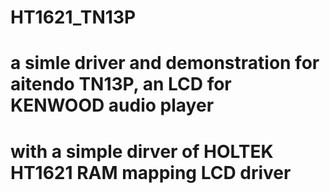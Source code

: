 # HT1621_TN13P
# a simle driver and demonstration for aitendo TN13P, an LCD for KENWOOD audio player
# with a simple dirver of HOLTEK HT1621 RAM mapping LCD driver
